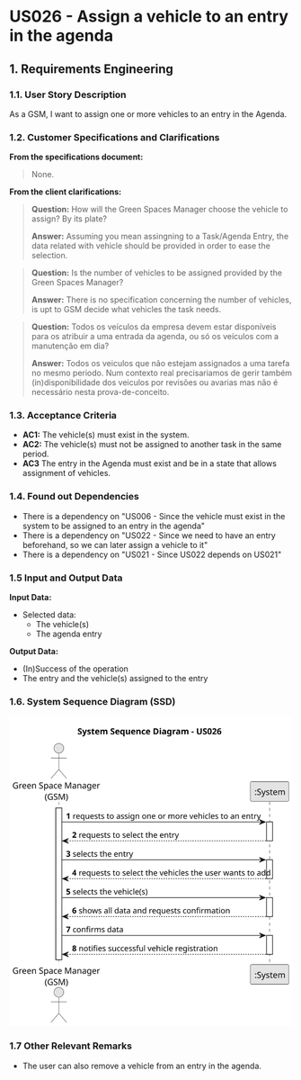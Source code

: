 # US026 - Assign a vehicle to an entry in the agenda 

## 1. Requirements Engineering

### 1.1. User Story Description

As a GSM, I want to assign one or more vehicles to an entry in
the Agenda.

### 1.2. Customer Specifications and Clarifications

**From the specifications document:**

> None.

**From the client clarifications:**

> **Question:** How will the Green Spaces Manager choose the vehicle to assign? By its plate?
>
> **Answer:** Assuming you mean assingning to a Task/Agenda Entry, the data related with vehicle should be provided in order to ease the selection.

> **Question:** Is the number of vehicles to be assigned provided by the Green Spaces Manager?
>
> **Answer:** There is no specification concerning the number of vehicles, is upt to GSM decide what vehicles the task needs.

> **Question:** Todos os veículos da empresa devem estar disponíveis para os atribuir a uma entrada da agenda, ou só os veículos com a manutenção em dia?
>
> **Answer:** Todos os veiculos que não estejam assignados a uma tarefa no mesmo periodo. 
Num contexto real precisariamos de gerir também (in)disponibilidade dos veiculos por revisões ou avarias mas não é necessário nesta prova-de-conceito.


### 1.3. Acceptance Criteria

* **AC1:** The vehicle(s) must exist in the system.
* **AC2:** The vehicle(s) must not be assigned to another task in the same period.
* **AC3** The entry in the Agenda must exist and be in a state that allows assignment of vehicles.


### 1.4. Found out Dependencies

* There is a dependency on "US006 - Since the vehicle must exist in the system to be assigned to an entry in the agenda"
* There is a dependency on "US022 - Since we need to have an entry beforehand, so we can later assign a vehicle to it"
* There is a dependency on "US021 - Since US022 depends on US021"

### 1.5 Input and Output Data

**Input Data:**

* Selected data:
  * The vehicle(s)
  * The agenda entry

**Output Data:**

* (In)Success of the operation
* The entry and the vehicle(s) assigned to the entry

### 1.6. System Sequence Diagram (SSD)

![System Sequence Diagram - Alternative One](svg/us026-alternative-one.svg)

### 1.7 Other Relevant Remarks

* The user can also remove a vehicle from an entry in the agenda.